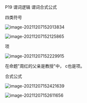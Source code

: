 P19 谓词逻辑 谓词合式公式



四类符号

![image-20211207152013834](C:\Users\白木-泽\AppData\Roaming\Typora\typora-user-images\image-20211207152013834.png)

![image-20211207152125865](C:\Users\白木-泽\AppData\Roaming\Typora\typora-user-images\image-20211207152125865.png)



 项

![image-20211207152229915](C:\Users\白木-泽\AppData\Roaming\Typora\typora-user-images\image-20211207152229915.png)

在命题"周红的父亲是教授"中， c也是项。



合式公式

![image-20211207152421639](C:\Users\白木-泽\AppData\Roaming\Typora\typora-user-images\image-20211207152421639.png)

 ![image-20211207152611656](C:\Users\白木-泽\AppData\Roaming\Typora\typora-user-images\image-20211207152611656.png)







